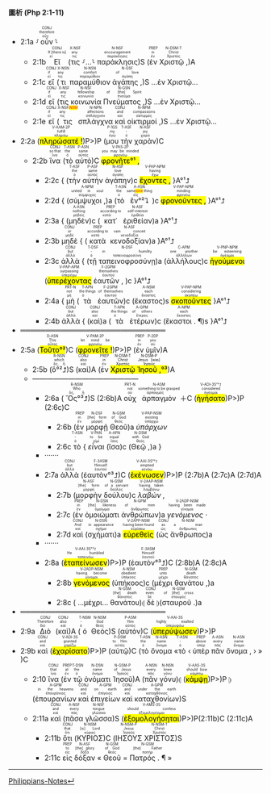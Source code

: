 #### 圖析 (Php 2:1-11)
- 2:1a ⸉<RUBY><ruby><ruby>οὖν<rt>οὖν</rt></ruby><rt>therefore</rt></ruby><rt>CONJ</rt></RUBY>⸊
	- 2:1b <RUBY><ruby><ruby>Εἴ<rt>εἰ</rt></ruby><rt>If [there is]</rt></ruby><rt>CONJ</rt></RUBY> (<RUBY><ruby><ruby>τις<rt>τις</rt></ruby><rt>any</rt></ruby><rt>X-NSF</rt></RUBY> ⸉...⸊ <RUBY><ruby><ruby>παράκλησις<rt>παράκλησις</rt></ruby><rt>encouragement</rt></ruby><rt>N-NSF</rt></RUBY>)S (<RUBY><ruby><ruby>ἐν<rt>ἐν</rt></ruby><rt>in</rt></ruby><rt>PREP</rt></RUBY> <RUBY><ruby><ruby>Χριστῷ ,<rt>Χριστός</rt></ruby><rt>Christ</rt></ruby><rt>N-DSM-T</rt></RUBY>)A 
	- 2:1c <RUBY><ruby><ruby>εἴ<rt>εἰ</rt></ruby><rt>if</rt></ruby><rt>CONJ</rt></RUBY> (<RUBY><ruby><ruby>τι<rt>τις</rt></ruby><rt>any</rt></ruby><rt>X-NSN</rt></RUBY> <RUBY><ruby><ruby>παραμύθιον<rt>παραμύθιον</rt></ruby><rt>comfort</rt></ruby><rt>N-NSN</rt></RUBY> <RUBY><ruby><ruby>ἀγάπης ,<rt>ἀγάπη</rt></ruby><rt>of love</rt></ruby><rt>N-GSF</rt></RUBY>)S ...ἐν Χριστῷ...
	- 2:1d <RUBY><ruby><ruby>εἴ<rt>εἰ</rt></ruby><rt>if</rt></ruby><rt>CONJ</rt></RUBY> (<RUBY><ruby><ruby>τις<rt>τις</rt></ruby><rt>any</rt></ruby><rt>X-NSF</rt></RUBY> <RUBY><ruby><ruby>κοινωνία<rt>κοινωνία</rt></ruby><rt>fellowship</rt></ruby><rt>N-NSF</rt></RUBY> <RUBY><ruby><ruby>Πνεύματος ,<rt>πνεῦμα</rt></ruby><rt>of [the] Spirit</rt></ruby><rt>N-GSN</rt></RUBY>)S ...ἐν Χριστῷ...
	- 2:1e <RUBY><ruby><ruby>εἴ<rt>εἰ</rt></ruby><rt>if</rt></ruby><rt>CONJ</rt></RUBY> (<RUBY><ruby><ruby>τις<rt>τις</rt></ruby><rt>any</rt></ruby><rt>X-NSF⁞<mark class='verb'><font color='red'>NSM</font></mark></rt></RUBY> <RUBY><ruby><ruby>σπλάγχνα<rt>σπλάγχνον</rt></ruby><rt>affections</rt></ruby><rt>N-NPN</rt></RUBY> <RUBY><ruby><ruby>καὶ<rt>καί</rt></ruby><rt>and</rt></ruby><rt>CONJ</rt></RUBY> <RUBY><ruby><ruby>οἰκτιρμοί ,<rt>οἰκτιρμός</rt></ruby><rt>compassions</rt></ruby><rt>N-NPM</rt></RUBY>)S ...ἐν Χριστῷ...
- 2:2a (<RUBY><ruby><ruby><mark class='verb'>πληρώσατέ !</mark><rt>πληρόω</rt></ruby><rt>fulfill</rt></ruby><rt>V-AAM-2P</rt></RUBY>)P>)P (<RUBY><ruby><ruby>μου<rt>ἐγώ</rt></ruby><rt>my</rt></ruby><rt>P-1GS</rt></RUBY> <RUBY><ruby><ruby>τὴν<rt>ὁ</rt></ruby><rt>-</rt></ruby><rt>T-ASF</rt></RUBY> <RUBY><ruby><ruby>χαρὰν<rt>χαρά</rt></ruby><rt>joy</rt></ruby><rt>N-ASF</rt></RUBY>)C
	- 2:2b <RUBY><ruby><ruby>ἵνα<rt>ἵνα</rt></ruby><rt>so that</rt></ruby><rt>CONJ</rt></RUBY> (<RUBY><ruby><ruby>τὸ<rt>ὁ</rt></ruby><rt>the</rt></ruby><rt>T-ASN</rt></RUBY> <RUBY><ruby><ruby>αὐτὸ<rt>αὐτός</rt></ruby><rt>same</rt></ruby><rt>P-ASN</rt></RUBY>)C <RUBY><ruby><ruby><mark><mark class='verb'>φρονῆτε°¹ ,</mark></mark><rt>φρονέω</rt></ruby><rt>you may be minded</rt></ruby><rt>V-PAS-2P</rt></RUBY> 
		- 2:2c { (<RUBY><ruby><ruby>τὴν<rt>ὁ</rt></ruby><rt>the</rt></ruby><rt>T-ASF</rt></RUBY> <RUBY><ruby><ruby>αὐτὴν<rt>αὐτός</rt></ruby><rt>same</rt></ruby><rt>P-ASF</rt></RUBY> <RUBY><ruby><ruby>ἀγάπην<rt>ἀγάπη</rt></ruby><rt>love</rt></ruby><rt>N-ASF</rt></RUBY>)c <RUBY><ruby><ruby><mark class='ptc'>ἔχοντες ,</mark><rt>ἔχω</rt></ruby><rt>having</rt></ruby><rt>V-PAP-NPM</rt></RUBY> }A°¹⮥ 
		- 2:2d { (<RUBY><ruby><ruby>σύμψυχοι ,<rt>σύμψυχος</rt></ruby><rt>united in soul</rt></ruby><rt>A-NPM</rt></RUBY>)a (<RUBY><ruby><ruby>τὸ<rt>ὁ</rt></ruby><rt>the</rt></ruby><rt>T-ASN</rt></RUBY> <RUBY><ruby><ruby>ἓν°²⮧<rt>εἷς</rt></ruby><rt>same<mark class='verb'><font color='red'>⁞one</font></mark> thing</rt></ruby><rt>A-ASN</rt></RUBY>)c <RUBY><ruby><ruby><mark class='ptc'>φρονοῦντες ,</mark><rt>φρονέω</rt></ruby><rt>minding</rt></ruby><rt>V-PAP-NPM</rt></RUBY> }A°¹⮥
		- 2:3a { (<RUBY><ruby><ruby>μηδὲν<rt>μηδείς</rt></ruby><rt>nothing</rt></ruby><rt>A-ASN</rt></RUBY>)c (<RUBY><ruby><ruby>κατ᾽<rt>κατά</rt></ruby><rt>according to</rt></ruby><rt>PREP</rt></RUBY> <RUBY><ruby><ruby>ἐριθείαν<rt>ἐριθεία</rt></ruby><rt>self-interest</rt></ruby><rt>N-ASF</rt></RUBY>)a }A°¹⮥
		- 2:3b <RUBY><ruby><ruby>μηδὲ<rt>μηδέ</rt></ruby><rt>or</rt></ruby><rt>CONJ</rt></RUBY> { (<RUBY><ruby><ruby>κατὰ<rt>κατά</rt></ruby><rt>according to</rt></ruby><rt>PREP</rt></RUBY> <RUBY><ruby><ruby>κενοδοξίαν<rt>κενοδοξία</rt></ruby><rt>vain conceit</rt></ruby><rt>N-ASF</rt></RUBY>)a }A°¹⮥
		- 2:3c <RUBY><ruby><ruby>ἀλλὰ<rt>ἀλλά</rt></ruby><rt>but</rt></ruby><rt>CONJ</rt></RUBY> { (<RUBY><ruby><ruby>τῇ<rt>ὁ</rt></ruby><rt>-</rt></ruby><rt>T-DSF</rt></RUBY> <RUBY><ruby><ruby>ταπεινοφροσύνῃ<rt>ταπεινοφροσύνη</rt></ruby><rt>in humility</rt></ruby><rt>N-DSF</rt></RUBY>)a (<RUBY><ruby><ruby>ἀλλήλους<rt>ἀλλήλων</rt></ruby><rt>one another</rt></ruby><rt>C-APM</rt></RUBY>)c <RUBY><ruby><ruby><mark class='ptc'>ἡγούμενοι</mark><rt>ἡγέομαι</rt></ruby><rt>be esteeming</rt></ruby><rt>V-PNP-NPM</rt></RUBY> (<RUBY><ruby><ruby><mark class='ptc'>ὑπερέχοντας</mark><rt>ὑπερέχω</rt></ruby><rt>surpassing</rt></ruby><rt>V-PAP-APM</rt></RUBY> <RUBY><ruby><ruby>ἑαυτῶν ,<rt>ἑαυτοῦ</rt></ruby><rt>themselves</rt></ruby><rt>F-2GPM</rt></RUBY> )c }A°¹⮥
		- 2:4a { <RUBY><ruby><ruby>μὴ<rt>μή</rt></ruby><rt>not</rt></ruby><rt>PRT-N</rt></RUBY> (<RUBY><ruby><ruby>τὰ<rt>ὁ</rt></ruby><rt>the things</rt></ruby><rt>T-APN</rt></RUBY> <RUBY><ruby><ruby>ἑαυτῶν<rt>ἑαυτοῦ</rt></ruby><rt>of themselves</rt></ruby><rt>F-2GPM</rt></RUBY>)c (<RUBY><ruby><ruby>ἕκαστος<rt>ἕκαστος</rt></ruby><rt>each</rt></ruby><rt>A-NSM</rt></RUBY>)s <RUBY><ruby><ruby><mark class='ptc'>σκοποῦντες</mark><rt>σκοπέω</rt></ruby><rt>considering</rt></ruby><rt>V-PAP-NPM</rt></RUBY> }A°¹⮥
		- 2:4b <RUBY><ruby><ruby>ἀλλὰ<rt>ἀλλά</rt></ruby><rt>but</rt></ruby><rt>CONJ</rt></RUBY> { (<RUBY><ruby><ruby>καὶ<rt>καί</rt></ruby><rt>also</rt></ruby><rt>CONJ</rt></RUBY>)a (<RUBY><ruby><ruby>τὰ<rt>ὁ</rt></ruby><rt>the things</rt></ruby><rt>T-APN</rt></RUBY> <RUBY><ruby><ruby>ἑτέρων<rt>ἕτερος</rt></ruby><rt>of others</rt></ruby><rt>A-GPM</rt></RUBY>)c (<RUBY><ruby><ruby>ἕκαστοι . ¶<rt>ἕκαστος</rt></ruby><rt>each</rt></ruby><rt>A-NPM</rt></RUBY>)s  }A°¹⮥
- ═════════════════════════════
- 2:5a (<RUBY><ruby><ruby><mark>Τοῦτο°²</mark><rt>οὗτος</rt></ruby><rt>This</rt></ruby><rt>D-ASN</rt></RUBY>)C (<RUBY><ruby><ruby><mark class='verb'>φρονεῖτε !</mark><rt>φρονέω</rt></ruby><rt>let mind be</rt></ruby><rt>V-PAM-2P</rt></RUBY>)P>)P (<RUBY><ruby><ruby>ἐν<rt>ἐν</rt></ruby><rt>in</rt></ruby><rt>PREP</rt></RUBY> <RUBY><ruby><ruby>ὑμῖν<rt>σύ</rt></ruby><rt>you</rt></ruby><rt>P-2DP</rt></RUBY>)A 
	- 2:5b (<RUBY><ruby><ruby>ὃ°²⮥<rt>ὅς, ἥ</rt></ruby><rt>which</rt></ruby><rt>R-NSN</rt></RUBY>)S (<RUBY><ruby><ruby>καὶ<rt>καί</rt></ruby><rt>also</rt></ruby><rt>CONJ</rt></RUBY>)A (<RUBY><ruby><ruby>ἐν<rt>ἐν</rt></ruby><rt>in</rt></ruby><rt>PREP</rt></RUBY> <mark><RUBY><ruby><ruby>Χριστῷ<rt>Χριστός</rt></ruby><rt>Christ</rt></ruby><rt>N-DSM-T</rt></RUBY> <RUBY><ruby><ruby>Ἰησοῦ ,<rt>Ἰησοῦς</rt></ruby><rt>Jesus [was]</rt></ruby><rt>N-DSM-P</rt></RUBY>°³</mark>)A
	- ———————————————
		- 2:6a ( <RUBY><ruby><ruby>Ὃς°³⮥<rt>ὅς, ἥ</rt></ruby><rt>Who</rt></ruby><rt>R-NSM</rt></RUBY>)S (2:6b)A <RUBY><ruby><ruby>οὐχ<rt>οὐ</rt></ruby><rt>not</rt></ruby><rt>PRT-N</rt></RUBY> <RUBY><ruby><ruby>ἁρπαγμὸν<rt>ἁρπαγμός</rt></ruby><rt>something to be grasped</rt></ruby><rt>N-ASM</rt></RUBY>＋C (<RUBY><ruby><ruby><mark class='verb'>ἡγήσατο</mark><rt>ἡγέομαι</rt></ruby><rt>considered</rt></ruby><rt>V-ADI-3S°³⮥</rt></RUBY>)P>)P (2:6c)C 
			- 2:6b (<RUBY><ruby><ruby>ἐν<rt>ἐν</rt></ruby><rt>in</rt></ruby><rt>PREP</rt></RUBY> <RUBY><ruby><ruby>μορφῇ<rt>μορφή</rt></ruby><rt>[the] form</rt></ruby><rt>N-DSF</rt></RUBY> <RUBY><ruby><ruby>Θεοῦ<rt>θεός</rt></ruby><rt>of God</rt></ruby><rt>N-GSM</rt></RUBY>)a <RUBY><ruby><ruby><em>ὑπάρχων</em><rt>ὑπάρχω</rt></ruby><rt>existing</rt></ruby><rt>V-PAP-NSM</rt></RUBY>
			- 2:6c <RUBY><ruby><ruby>τὸ<rt>ὁ</rt></ruby><rt>-</rt></ruby><rt>T-ASN</rt></RUBY> { <RUBY><ruby><ruby><em>εἶναι</em><rt>εἰμί</rt></ruby><rt>to be</rt></ruby><rt>V-PAN</rt></RUBY> (<RUBY><ruby><ruby>ἴσα<rt>ἴσος</rt></ruby><rt>equal</rt></ruby><rt>A-APN</rt></RUBY>)c (<RUBY><ruby><ruby>Θεῷ ,<rt>θεός</rt></ruby><rt>with God</rt></ruby><rt>N-DSM</rt></RUBY>)a }
		- ·······
		- 2:7a <RUBY><ruby><ruby>ἀλλὰ<rt>ἀλλά</rt></ruby><rt>but</rt></ruby><rt>CONJ</rt></RUBY> (<RUBY><ruby><ruby>ἑαυτὸν°³⮥<rt>ἑαυτοῦ</rt></ruby><rt>Himself</rt></ruby><rt>F-3ASM</rt></RUBY>)C (<RUBY><ruby><ruby><mark class='verb'>ἐκένωσεν</mark><rt>κενόω</rt></ruby><rt>emptied</rt></ruby><rt>V-AAI-3S°³⮥</rt></RUBY>)P>)P (2:7b)A (2:7c)A (2:7d)A
			- 2:7b (<RUBY><ruby><ruby>μορφὴν<rt>μορφή</rt></ruby><rt>[the] form</rt></ruby><rt>N-ASF</rt></RUBY> <RUBY><ruby><ruby>δούλου<rt>δοῦλος</rt></ruby><rt>of a servant</rt></ruby><rt>N-GSM</rt></RUBY>)c <RUBY><ruby><ruby><em>λαβών ,</em><rt>λαμβάνω</rt></ruby><rt>having taken</rt></ruby><rt>V-2AAP-NSM</rt></RUBY>
			- 2:7c (<RUBY><ruby><ruby>ἐν<rt>ἐν</rt></ruby><rt>in</rt></ruby><rt>PREP</rt></RUBY> <RUBY><ruby><ruby>ὁμοιώματι<rt>ὁμοίωμα</rt></ruby><rt>[the] likeness</rt></ruby><rt>N-DSN</rt></RUBY> <RUBY><ruby><ruby>ἀνθρώπων<rt>ἄνθρωπος</rt></ruby><rt>of men</rt></ruby><rt>N-GPM</rt></RUBY>)a <RUBY><ruby><ruby><em>γενόμενος ·</em><rt>γίνομαι</rt></ruby><rt>having been made</rt></ruby><rt>V-2ADP-NSM</rt></RUBY>
			- 2:7d <RUBY><ruby><ruby>καὶ<rt>καί</rt></ruby><rt>And</rt></ruby><rt>CONJ</rt></RUBY> (<RUBY><ruby><ruby>σχήματι<rt>σχῆμα</rt></ruby><rt>in appearance</rt></ruby><rt>N-DSN</rt></RUBY>)a <RUBY><ruby><ruby><mark class='ptc'>εὑρεθεὶς</mark><rt>εὑρίσκω</rt></ruby><rt>having been found</rt></ruby><rt>V-2APP-NSM</rt></RUBY> (<RUBY><ruby><ruby>ὡς<rt>ὡς</rt></ruby><rt>as</rt></ruby><rt>CONJ</rt></RUBY> <RUBY><ruby><ruby>ἄνθρωπος<rt>ἄνθρωπος</rt></ruby><rt>a man</rt></ruby><rt>N-NSM</rt></RUBY>)a
		- ·······
		- 2:8a (<RUBY><ruby><ruby><mark class='verb'>ἐταπείνωσεν</mark><rt>ταπεινόω</rt></ruby><rt>He humbled</rt></ruby><rt>V-AAI-3S°³⮥</rt></RUBY>)P>)P (<RUBY><ruby><ruby>ἑαυτὸν°³⮥<rt>ἑαυτοῦ</rt></ruby><rt>Himself</rt></ruby><rt>F-3ASM</rt></RUBY>)C (2:8b)A (2:8c)A
			- 2:8b <RUBY><ruby><ruby><mark class='ptc'>γενόμενος</mark><rt>γίνομαι</rt></ruby><rt>having become</rt></ruby><rt>V-2ADP-NSM</rt></RUBY> (<RUBY><ruby><ruby>ὑπήκοος<rt>ὑπήκοος</rt></ruby><rt>obedient</rt></ruby><rt>A-NSM</rt></RUBY>)c (<RUBY><ruby><ruby>μέχρι<rt>μέχρι</rt></ruby><rt>unto</rt></ruby><rt>PREP</rt></RUBY> <RUBY><ruby><ruby>θανάτου ,<rt>θάνατος</rt></ruby><rt>death</rt></ruby><rt>N-GSM</rt></RUBY>)a
			- 2:8c ( ...μέχρι... <RUBY><ruby><ruby>θανάτου<rt>θάνατος</rt></ruby><rt>[the] death</rt></ruby><rt>N-GSM</rt></RUBY>)⦇ <RUBY><ruby><ruby>δὲ<rt>δέ</rt></ruby><rt>even</rt></ruby><rt>CONJ</rt></RUBY> ⦈(<RUBY><ruby><ruby>σταυροῦ .<rt>σταυρός</rt></ruby><rt>of [the] cross</rt></ruby><rt>N-GSM</rt></RUBY>)a
- ═════════════════════════════
- 2:9a <RUBY><ruby><ruby>Διὸ<rt>διό</rt></ruby><rt>Therefore</rt></ruby><rt>CONJ</rt></RUBY> (<RUBY><ruby><ruby>καὶ<rt>καί</rt></ruby><rt>also</rt></ruby><rt>CONJ</rt></RUBY>)A (<RUBY><ruby><ruby>ὁ<rt>ὁ</rt></ruby><rt>-</rt></ruby><rt>T-NSM</rt></RUBY> <RUBY><ruby><ruby>Θεὸς<rt>θεός</rt></ruby><rt>God</rt></ruby><rt>N-NSM</rt></RUBY>)S (<RUBY><ruby><ruby>αὐτὸν<rt>αὐτός</rt></ruby><rt>Him</rt></ruby><rt>P-ASM</rt></RUBY>)C (<RUBY><ruby><ruby><mark class='verb'>ὑπερύψωσεν</mark><rt>ὑπερυψόω</rt></ruby><rt>highly exalted</rt></ruby><rt>V-AAI-3S</rt></RUBY>)P>)P
- 2:9b <RUBY><ruby><ruby>καὶ<rt>καί</rt></ruby><rt>and</rt></ruby><rt>CONJ</rt></RUBY> (<RUBY><ruby><ruby><mark class='verb'>ἐχαρίσατο</mark><rt>χαρίζω</rt></ruby><rt>granted</rt></ruby><rt>V-ADI-3S</rt></RUBY>)P>)P (<RUBY><ruby><ruby>αὐτῷ<rt>αὐτός</rt></ruby><rt>to Him</rt></ruby><rt>P-DSM</rt></RUBY>)C (<RUBY><ruby><ruby>τὸ<rt>ὁ</rt></ruby><rt>the</rt></ruby><rt>T-ASN</rt></RUBY> <RUBY><ruby><ruby>ὄνομα<rt>ὄνομα</rt></ruby><rt>name</rt></ruby><rt>N-ASN</rt></RUBY> «<RUBY><ruby><ruby>τὸ<rt>ὁ</rt></ruby><rt>-</rt></ruby><rt>T-ASN</rt></RUBY> ‹ <RUBY><ruby><ruby>ὑπὲρ<rt>ὑπέρ</rt></ruby><rt>above</rt></ruby><rt>PREP</rt></RUBY> <RUBY><ruby><ruby>πᾶν<rt>πᾶς</rt></ruby><rt>every</rt></ruby><rt>A-ASN</rt></RUBY> <RUBY><ruby><ruby>ὄνομα ,<rt>ὄνομα</rt></ruby><rt>name</rt></ruby><rt>N-ASN</rt></RUBY> › » )C 
	- 2:10 <RUBY><ruby><ruby>ἵνα<rt>ἵνα</rt></ruby><rt>that</rt></ruby><rt>CONJ</rt></RUBY> (<RUBY><ruby><ruby>ἐν<rt>ἐν</rt></ruby><rt>at</rt></ruby><rt>PREP</rt></RUBY> <RUBY><ruby><ruby>τῷ<rt>ὁ</rt></ruby><rt>the</rt></ruby><rt>T-DSN</rt></RUBY> <RUBY><ruby><ruby>ὀνόματι<rt>ὄνομα</rt></ruby><rt>name</rt></ruby><rt>N-DSN</rt></RUBY> <RUBY><ruby><ruby>Ἰησοῦ<rt>Ἰησοῦς</rt></ruby><rt>of Jesus</rt></ruby><rt>N-GSM-P</rt></RUBY>)A (<RUBY><ruby><ruby>πᾶν<rt>πᾶς</rt></ruby><rt>every</rt></ruby><rt>A-NSN</rt></RUBY> <RUBY><ruby><ruby>γόνυ<rt>γόνυ</rt></ruby><rt>knee</rt></ruby><rt>N-NSN</rt></RUBY>)⦇ (<RUBY><ruby><ruby><mark class='verb'>κάμψῃ</mark><rt>κάμπτω</rt></ruby><rt>should bow</rt></ruby><rt>V-AAS-3S</rt></RUBY>)P>)P ⦈(<RUBY><ruby><ruby>ἐπουρανίων<rt>ἐπουράνιος</rt></ruby><rt>in the heavens</rt></ruby><rt>A-GPM</rt></RUBY> <RUBY><ruby><ruby>καὶ<rt>καί</rt></ruby><rt>and</rt></ruby><rt>CONJ</rt></RUBY> <RUBY><ruby><ruby>ἐπιγείων<rt>ἐπίγειος</rt></ruby><rt>on earth</rt></ruby><rt>A-GPM</rt></RUBY> <RUBY><ruby><ruby>καὶ<rt>καί</rt></ruby><rt>and</rt></ruby><rt>CONJ</rt></RUBY> <RUBY><ruby><ruby>καταχθονίων<rt>καταχθόνιος</rt></ruby><rt>under the earth</rt></ruby><rt>A-GPM</rt></RUBY>)S
	- 2:11a <RUBY><ruby><ruby>καὶ<rt>καί</rt></ruby><rt>and</rt></ruby><rt>CONJ</rt></RUBY> (<RUBY><ruby><ruby>πᾶσα<rt>πᾶς</rt></ruby><rt>every</rt></ruby><rt>A-NSF</rt></RUBY> <RUBY><ruby><ruby>γλῶσσα<rt>γλῶσσα</rt></ruby><rt>tongue</rt></ruby><rt>N-NSF</rt></RUBY>)S (<RUBY><ruby><ruby><mark class='verb'>ἐξομολογήσηται</mark><rt>ἐξομολογέομαι</rt></ruby><rt>should confess</rt></ruby><rt>V-AMS-3S</rt></RUBY>)P>)P(2:11b)C (2:11c)A
		- 2:11b <RUBY><ruby><ruby>ὅτι<rt>ὅτι</rt></ruby><rt>that</rt></ruby><rt>CONJ</rt></RUBY> (<RUBY><ruby><ruby>ΚΥΡΙΟΣ<rt>κύριος</rt></ruby><rt>[is] Lord</rt></ruby><rt>N-NSM</rt></RUBY>)C (<RUBY><ruby><ruby>ΙΗΣΟΥΣ<rt>Ἰησοῦς</rt></ruby><rt>Jesus</rt></ruby><rt>N-NSM-P</rt></RUBY> <RUBY><ruby><ruby>ΧΡΙΣΤΟΣ<rt>Χριστός</rt></ruby><rt>Christ</rt></ruby><rt>N-NSM-T</rt></RUBY>)S 
		- 2:11c <RUBY><ruby><ruby>εἰς<rt>εἰς</rt></ruby><rt>to</rt></ruby><rt>PREP</rt></RUBY> <RUBY><ruby><ruby>δόξαν<rt>δόξα</rt></ruby><rt>[the] glory</rt></ruby><rt>N-ASF</rt></RUBY> « <RUBY><ruby><ruby>Θεοῦ<rt>θεός</rt></ruby><rt>of God</rt></ruby><rt>N-GSM</rt></RUBY> = <RUBY><ruby><ruby>Πατρός . ¶<rt>πατήρ</rt></ruby><rt>[the] Father</rt></ruby><rt>N-GSM</rt></RUBY> »



---
[Philippians-Notes↵](Philippians-Notes.md)